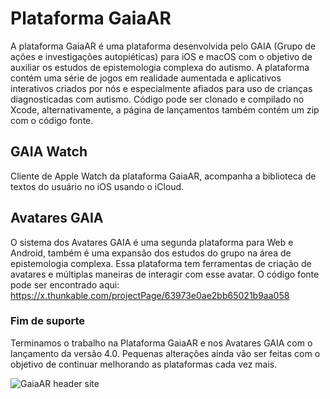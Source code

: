 # Plataforma GaiaAR

A plataforma GaiaAR é uma plataforma desenvolvida pelo GAIA (Grupo de ações e investigações autopiéticas) para iOS e macOS com o objetivo de auxiliar os estudos de epistemologia complexa do autismo.
A plataforma contém uma série de jogos em realidade aumentada e aplicativos interativos criados por nós e especialmente afiados para uso de crianças diagnosticadas com autismo.
Código pode ser clonado e compilado no Xcode, alternativamente, a página de lançamentos também contém um zip com o código fonte.

## GAIA Watch

Cliente de Apple Watch da plataforma GaiaAR, acompanha a biblioteca de textos do usuário no iOS usando o iCloud.

## Avatares GAIA

O sistema dos Avatares GAIA é uma segunda plataforma para Web e Android, também é uma expansão dos estudos do grupo na área de epistemologia complexa.
Essa plataforma tem ferramentas de criação de avatares e múltiplas maneiras de interagir com esse avatar.
O código fonte pode ser encontrado aqui: https://x.thunkable.com/projectPage/63973e0ae2bb65021b9aa058

### Fim de suporte

Terminamos o trabalho na Plataforma GaiaAR e nos Avatares GAIA com o lançamento da versão 4.0.
Pequenas alterações ainda vão ser feitas com o objetivo de continuar melhorando as plataformas cada vez mais.


![GaiaAR header site](https://user-images.githubusercontent.com/64418819/214737700-0a36e555-70cf-4828-949a-f1be44a7a46e.png)
